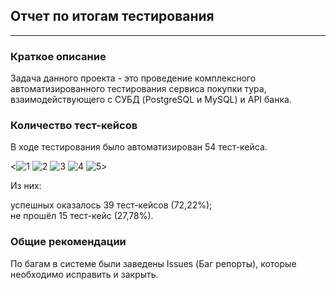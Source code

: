 ## Отчет по итогам тестирования
___
### Краткое описание
Задача данного проекта - это проведение комплексного автоматизированного тестирования сервиса покупки тура, взаимодействующего с СУБД (PostgreSQL и MySQL) и API банка.


### Количество тест-кейсов
В ходе тестирования было автоматизирован 54 тест-кейса.

<![1](https://github.com/artem4ik002/Diplom_qa/assets/154901672/b8aaeaab-ffab-4a30-b581-22e08510ecde)
![2](https://github.com/artem4ik002/Diplom_qa/assets/154901672/48dd1016-a687-4f42-8bbc-1f1b05490a68)
![3](https://github.com/artem4ik002/Diplom_qa/assets/154901672/c50fb907-3916-48a3-9495-02c3b2c045de)
![4](https://github.com/artem4ik002/Diplom_qa/assets/154901672/8e7d4072-ca2a-47e6-ab59-1e34ac665ed8)
![5](https://github.com/artem4ik002/Diplom_qa/assets/154901672/df005430-d10b-4c5d-81c3-161138787d33)>


Из них:

успешных оказалось 39 тест-кейсов (72,22%);  
не прошёл 15 тест-кейс (27,78%).

### Общие рекомендации
По багам в системе были заведены Issues (Баг репорты), которые необходимо исправить и закрыть.
